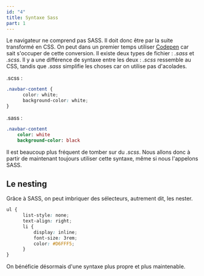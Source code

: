```yaml
---
id: "4"
title: Syntaxe Sass
part: 1
---
```

Le navigateur ne comprend pas SASS. Il doit donc être par la suite transformé en CSS.
On peut dans un premier temps utiliser <a href="https://codepen.io">Codepen</a> car sait s'occuper de cette conversion.
Il existe deux types de fichier : _.sass_ et _.scss_. Il y a une différence de syntaxe entre les deux : _.scss_ ressemble au CSS, tandis que _.sass_ simplifie les choses car on utilise pas d'acolades.

.scss :

```scss
.navbar-content {
      color: white;
      background-color: white;
}
```

.sass :

```sass
.navbar-content
    color: white
    background-color: black
```

Il est beaucoup plus fréquent de tomber sur du _.scss_. Nous allons donc à partir de maintenant toujours utiliser cette syntaxe, même si nous l'appelons SASS.

## Le nesting

Grâce à SASS, on peut imbriquer des sélecteurs, autrement dit, les nester.

```scss
ul {
      list-style: none;
      text-align: right;
      li {
          display: inline;
          font-size: 3rem;
          color: #D6FFF5;
      }
}
```

On bénéficie désormais d'une syntaxe plus propre et plus maintenable.